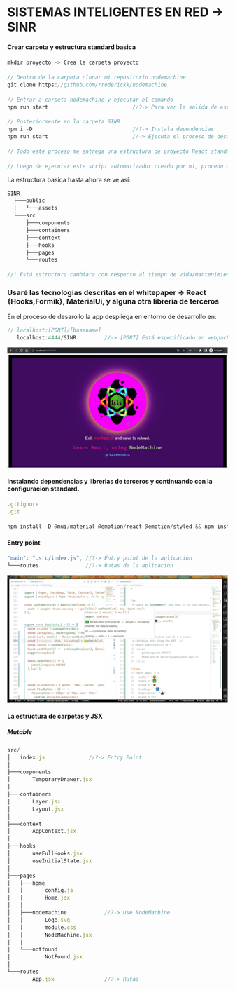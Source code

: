 # SISTEMAS INTELIGENTES EN RED -> SINR

#### Crear carpeta y estructura standard basica

```js
mkdir proyecto -> Crea la carpeta proyecto

// Dentro de la carpeta clonar mi repositorio nodemachine
git clone https://github.com/rroderickk/nodemachine

// Entrar a carpeta nodemachine y ejecutar el comando
npm run start                           //?-> Para ver la salida de este proceso leer el archivo ->log<-

// Posteriormente en la carpeta SINR
npm i -D                                //?-> Instala dependencias
npm run start                           //-> Ejecuta el proceso de desarrollo

// Todo este proceso me entrega una estructura de proyecto React standard con tecnologia Webpack/Axios

// Luego de ejecutar este script automatizador creado por mi, procedo a limpiar estos archivos y a instalar las dependencias necesarias del proyecto SINR -> Sistemas Inteligentes en Red

```

La estructura basica hasta ahora se ve así:

```js
SINR
  ├───public
  │   └───assets
  └───src
      ├───components
      ├───containers
      ├───context
      ├───hooks
      ├───pages
      └───routes

//! Está estructura cambiara con respecto al tiempo de vida/mantenimiento de esta aplicacion
```

### Usaré las tecnologias descritas en el whitepaper -> React {Hooks,Formik}, MaterialUi, y alguna otra libreria de terceros

En el proceso de desarollo la app despliega en entorno de desarrollo en:

```js
// localhost:[PORT]/[basename]
   localhost:4444/SINR         //-> [PORT] Está especificado en webpack.config.js
```
<img src='./public/assets/base.jpg' alt='/base.jpg' />

#### Instalando dependencias y librerias de terceros y continuando con la configuracion standard.

```js
.gitignore
.git

npm install -D @mui/material @emotion/react @emotion/styled && npm install -D formik --save && npm install @mui/x-data-grid
```

#### Entry point

```js
"main": ".src/index.js", //?-> Entry point de la aplicacion
└───routes               //?-> Rutas de la aplicacion
```

<img src='./public/doc.png' alt='doc' />

#### La estructura de carpetas y JSX

##### Mutable
```js
src/
│   index.js              //?-> Entry Point
│
├───components
│       TemporaryDrawer.jsx
│
├───containers
│       Layer.jsx
│       Layout.jsx
│
├───context
│       AppContext.jsx
│
├───hooks
│       useFullHooks.jsx
│       useInitialState.jsx
│
├───pages
│   ├───home
│   │       config.js
│   │       Home.jsx
│   │
│   ├───nodemachine            //?-> Use NodeMachine
│   │       Logo.svg
│   │       module.css
│   │       NodeMachine.jsx
│   │
│   └───notfound
│           NotFound.jsx
│
└───routes
        App.jsx                //?-> Rutas
```
